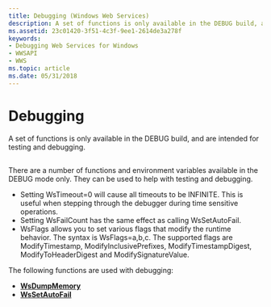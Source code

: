 ```yaml
---
title: Debugging (Windows Web Services)
description: A set of functions is only available in the DEBUG build, and are intended for testing and debugging.
ms.assetid: 23c01420-3f51-4c3f-9ee1-2614de3a278f
keywords:
- Debugging Web Services for Windows
- WWSAPI
- WWS
ms.topic: article
ms.date: 05/31/2018
---
```


# Debugging

A set of functions is only available in the DEBUG build, and are intended for testing and debugging.

## 

There are a number of functions and environment variables available in the DEBUG mode only. They can be used to help with testing and debugging.

-   Setting WsTimeout=0 will cause all timeouts to be INFINITE. This is useful when stepping through the debugger during time sensitive operations.
-   Setting WsFailCount has the same effect as calling WsSetAutoFail.
-   WsFlags allows you to set various flags that modify the runtime behavior. The syntax is WsFlags=a,b,c. The supported flags are ModifyTimestamp, ModifyInclusivePrefixes, ModifyTimestampDigest, ModifyToHeaderDigest and ModifySignatureValue.

The following functions are used with debugging:

-   [**WsDumpMemory**](wsdumpmemory.md)
-   [**WsSetAutoFail**](wssetautofail.md)

 

 




